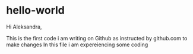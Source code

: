 # hello-world

Hi Aleksandra,

This is the first code i am writing on Github as instructed by github.com to make changes
In this file i am expereiencing some coding
